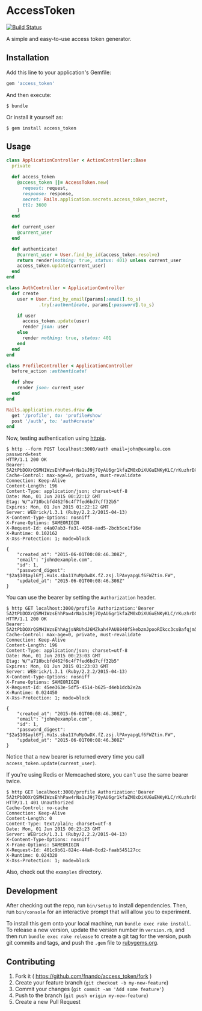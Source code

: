 # AccessToken

[![Build Status](https://travis-ci.org/fnando/access_token.svg)](https://travis-ci.org/fnando/access_token)

A simple and easy-to-use access token generator.

## Installation

Add this line to your application's Gemfile:

```ruby
gem 'access_token'
```

And then execute:

    $ bundle

Or install it yourself as:

    $ gem install access_token

## Usage

```ruby
class ApplicationController < ActionController::Base
  private

  def access_token
    @access_token ||= AccessToken.new(
      request: request,
      response: response,
      secret: Rails.application.secrets.access_token_secret,
      ttl: 3600
    )
  end

  def current_user
    @current_user
  end

  def authenticate!
    @current_user = User.find_by_id(access_token.resolve)
    return render(nothing: true, status: 401) unless current_user
    access_token.update(current_user)
  end
end

class AuthController < ApplicationController
  def create
    user = User.find_by_email(params[:email].to_s)
            .try(:authenticate, params[:password].to_s)

    if user
      access_token.update(user)
      render json: user
    else
      render nothing: true, status: 401
    end
  end
end

class ProfileController < ApplicationController
  before_action :authenticate!

  def show
    render json: current_user
  end
end

Rails.application.routes.draw do
  get '/profile', to: 'profile#show'
  post '/auth', to: 'auth#create'
end
```

Now, testing authentication using [httpie](http://httpie.org).

```
$ http --form POST localhost:3000/auth email=john@example.com password=test
HTTP/1.1 200 OK
Bearer: 5A2tPbDOXrQSMH1WzsEhhPaw4rNa1sJ9j7OyAU6gr1kfaZM0xDiXUGuENKyKLC/rKuzhrDXG6FwehWhIWy3IMfhQ9n6FJwBCERlF1TavYo2lG0UM8Bz1/0vrz3DxJc/r
Cache-Control: max-age=0, private, must-revalidate
Connection: Keep-Alive
Content-Length: 196
Content-Type: application/json; charset=utf-8
Date: Mon, 01 Jun 2015 00:22:12 GMT
Etag: W/"a710bcbfd462f6c4f7fed6bd7cff32b5"
Expires: Mon, 01 Jun 2015 01:22:12 GMT
Server: WEBrick/1.3.1 (Ruby/2.2.2/2015-04-13)
X-Content-Type-Options: nosniff
X-Frame-Options: SAMEORIGIN
X-Request-Id: e4a07ab3-fa31-4058-aad5-2bcb5ce1f16e
X-Runtime: 0.102162
X-Xss-Protection: 1; mode=block

{
    "created_at": "2015-06-01T00:08:46.308Z",
    "email": "john@example.com",
    "id": 1,
    "password_digest": "$2a$10$ayl6Yj.Hu1s.sba11YuMpOwDX.fZ.zsj.lPAvyapgLf6FWZtin.FW",
    "updated_at": "2015-06-01T00:08:46.308Z"
}
```

You can use the bearer by setting the `Authorization` header.

```
$ http GET localhost:3000/profile Authorization:'Bearer 5A2tPbDOXrQSMH1WzsEhhPaw4rNa1sJ9j7OyAU6gr1kfaZM0xDiXUGuENKyKLC/rKuzhrDXG6FwehWhIWy3IMfhQ9n6FJwBCERlF1TavYo2lG0UM8Bz1/0vrz3DxJc/r'
HTTP/1.1 200 OK
Bearer: 5A2tPbDOXrQSMH1WzsEhhAgjsNRUhdJ6MZkah4PAU8840fSkebzmJpooRIkcc3csBafqjm5tR+nPbnydN1N378bXQtxvKr6m5doHp/rhCYYF+PbR72NE37Q/DpRgg577
Cache-Control: max-age=0, private, must-revalidate
Connection: Keep-Alive
Content-Length: 196
Content-Type: application/json; charset=utf-8
Date: Mon, 01 Jun 2015 00:23:03 GMT
Etag: W/"a710bcbfd462f6c4f7fed6bd7cff32b5"
Expires: Mon, 01 Jun 2015 01:23:03 GMT
Server: WEBrick/1.3.1 (Ruby/2.2.2/2015-04-13)
X-Content-Type-Options: nosniff
X-Frame-Options: SAMEORIGIN
X-Request-Id: 45ee363e-5df5-4514-b625-d4eb1dcb2e2a
X-Runtime: 0.024450
X-Xss-Protection: 1; mode=block

{
    "created_at": "2015-06-01T00:08:46.308Z",
    "email": "john@example.com",
    "id": 1,
    "password_digest": "$2a$10$ayl6Yj.Hu1s.sba11YuMpOwDX.fZ.zsj.lPAvyapgLf6FWZtin.FW",
    "updated_at": "2015-06-01T00:08:46.308Z"
}
```

Notice that a new bearer is returned every time you call `access_token.update(current_user)`.

If you're using Redis or Memcached store, you can't use the same bearer twice.

```
$ http GET localhost:3000/profile Authorization:'Bearer 5A2tPbDOXrQSMH1WzsEhhPaw4rNa1sJ9j7OyAU6gr1kfaZM0xDiXUGuENKyKLC/rKuzhrDXG6FwehWhIWy3IMfhQ9n6FJwBCERlF1TavYo2lG0UM8Bz1/0vrz3DxJc/r'
HTTP/1.1 401 Unauthorized
Cache-Control: no-cache
Connection: Keep-Alive
Content-Length: 0
Content-Type: text/plain; charset=utf-8
Date: Mon, 01 Jun 2015 00:23:23 GMT
Server: WEBrick/1.3.1 (Ruby/2.2.2/2015-04-13)
X-Content-Type-Options: nosniff
X-Frame-Options: SAMEORIGIN
X-Request-Id: 401c9b61-824c-44a0-8cd2-faab545127cc
X-Runtime: 0.024320
X-Xss-Protection: 1; mode=block
```

Also, check out the `examples` directory.

## Development

After checking out the repo, run `bin/setup` to install dependencies. Then, run `bin/console` for an interactive prompt that will allow you to experiment.

To install this gem onto your local machine, run `bundle exec rake install`. To release a new version, update the version number in `version.rb`, and then run `bundle exec rake release` to create a git tag for the version, push git commits and tags, and push the `.gem` file to [rubygems.org](https://rubygems.org).

## Contributing

1. Fork it ( https://github.com/fnando/access_token/fork )
2. Create your feature branch (`git checkout -b my-new-feature`)
3. Commit your changes (`git commit -am 'Add some feature'`)
4. Push to the branch (`git push origin my-new-feature`)
5. Create a new Pull Request
